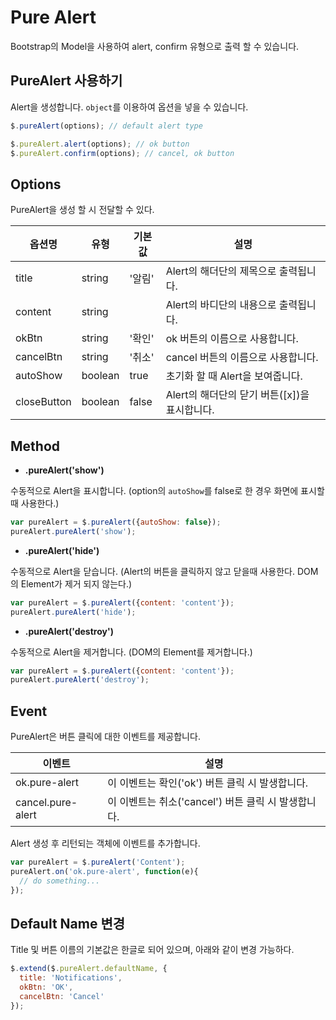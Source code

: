 # Pure Alert
Bootstrap의 Model을 사용하여 alert, confirm 유형으로 출력 할 수 있습니다.

## PureAlert 사용하기
Alert을 생성합니다. `object`를 이용하여 옵션을 넣을 수 있습니다.
```javascript
$.pureAlert(options); // default alert type

$.pureAlert.alert(options); // ok button
$.pureAlert.confirm(options); // cancel, ok button
```

## Options
PureAlert을 생성 할 시 전달할 수 있다.

옵션명|유형|기본값|설명
----|----|----|----
title|string|'알림'|Alert의 해더단의 제목으로 출력됩니다.
content|string| |Alert의 바디단의 내용으로 출력됩니다.
okBtn|string|'확인'|ok 버튼의 이름으로 사용합니다.
cancelBtn|string|'취소'|cancel 버튼의 이름으로 사용합니다.
autoShow|boolean|true|초기화 할 때 Alert을 보여줍니다.
closeButton|boolean|false|Alert의 해더단의 닫기 버튼([x])을 표시합니다.

## Method

+ __.pureAlert('show')__

수동적으로 Alert을 표시합니다. (option의 `autoShow`를 false로 한 경우 화면에 표시할때 사용한다.)
```javascript
var pureAlert = $.pureAlert({autoShow: false});
pureAlert.pureAlert('show');
```

+ __.pureAlert('hide')__

수동적으로 Alert을 닫습니다. (Alert의 버튼을 클릭하지 않고 닫을때 사용한다.  DOM의 Element가 제거 되지 않는다.)
```javascript
var pureAlert = $.pureAlert({content: 'content'});
pureAlert.pureAlert('hide');
```

+ __.pureAlert('destroy')__

수동적으로 Alert을 제거합니다. (DOM의 Element를 제거합니다.)
```javascript
var pureAlert = $.pureAlert({content: 'content'});
pureAlert.pureAlert('destroy');
```


## Event
PureAlert은 버튼 클릭에 대한 이벤트를 제공합니다.

이벤트|설명
-----|-----
ok.pure-alert|이 이벤트는 확인('ok') 버튼 클릭 시 발생합니다.
cancel.pure-alert|이 이벤트는 취소('cancel') 버튼 클릭 시 발생합니다.

Alert 생성 후 리턴되는 객체에 이벤트를 추가합니다.
```javascript
var pureAlert = $.pureAlert('Content');
pureAlert.on('ok.pure-alert', function(e){
  // do something...
});
```

## Default Name 변경
Title 및 버튼 이름의 기본값은 한글로 되어 있으며, 아래와 같이 변경 가능하다.
```javascript
$.extend($.pureAlert.defaultName, {
  title: 'Notifications',
  okBtn: 'OK',
  cancelBtn: 'Cancel'
}); 
```

